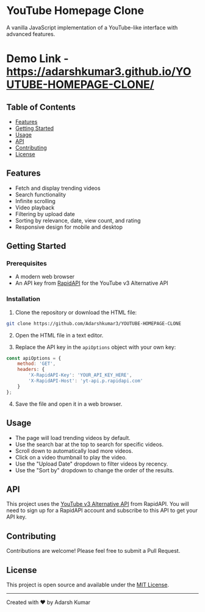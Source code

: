 # YouTube Homepage Clone

A vanilla JavaScript implementation of a YouTube-like interface with advanced features.
# Demo Link -https://adarshkumar3.github.io/YOUTUBE-HOMEPAGE-CLONE/

## Table of Contents

- [Features](#features)
- [Getting Started](#getting-started)
- [Usage](#usage)
- [API](#api)
- [Contributing](#contributing)
- [License](#license)

## Features

- Fetch and display trending videos
- Search functionality
- Infinite scrolling
- Video playback
- Filtering by upload date
- Sorting by relevance, date, view count, and rating
- Responsive design for mobile and desktop

## Getting Started

### Prerequisites

- A modern web browser
- An API key from [RapidAPI](https://rapidapi.com/ytdlfree/api/youtube-v3-alternative/) for the YouTube v3 Alternative API

### Installation

1. Clone the repository or download the HTML file:

```bash
git clone https://github.com/Adarshkumar3/YOUTUBE-HOMEPAGE-CLONE
```

2. Open the HTML file in a text editor.

3. Replace the API key in the `apiOptions` object with your own key:

```javascript
const apiOptions = {
    method: 'GET',
    headers: {
        'X-RapidAPI-Key': 'YOUR_API_KEY_HERE',
        'X-RapidAPI-Host': 'yt-api.p.rapidapi.com'
    }
};
```

4. Save the file and open it in a web browser.

## Usage

- The page will load trending videos by default.
- Use the search bar at the top to search for specific videos.
- Scroll down to automatically load more videos.
- Click on a video thumbnail to play the video.
- Use the "Upload Date" dropdown to filter videos by recency.
- Use the "Sort by" dropdown to change the order of the results.

## API

This project uses the [YouTube v3 Alternative API](https://rapidapi.com/ytdlfree/api/youtube-v3-alternative/) from RapidAPI. You will need to sign up for a RapidAPI account and subscribe to this API to get your API key.

## Contributing

Contributions are welcome! Please feel free to submit a Pull Request.

## License

This project is open source and available under the [MIT License](LICENSE).

---

Created with ❤️ by Adarsh Kumar
